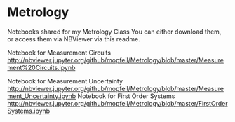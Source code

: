 # Metrology
Notebooks shared for my Metrology Class
You can either download them, or access them via NBViewer via this readme. 

Notebook for Measurement Circuits
http://nbviewer.jupyter.org/github/mopfeil/Metrology/blob/master/Measurement%20Circuits.ipynb

Notebook for Measurement Uncertainty
http://nbviewer.jupyter.org/github/mopfeil/Metrology/blob/master/Measurement_Uncertainty.ipynb
Notebook for First Order Systems
http://nbviewer.jupyter.org/github/mopfeil/Metrology/blob/master/FirstOrderSystems.ipynb
